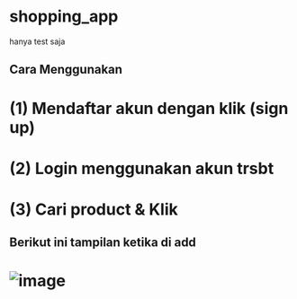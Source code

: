 # shopping_app

hanya test saja

## Cara Menggunakan
  # (1) **Mendaftar akun dengan klik (sign up)**
  # (2) **Login menggunakan akun trsbt**
  # (3) **Cari product & Klik**
  
## Berikut ini tampilan ketika di add
  # ![image](https://github.com/user-attachments/assets/74a7a1a6-7e14-4ebc-8dea-1a11211da58d)

